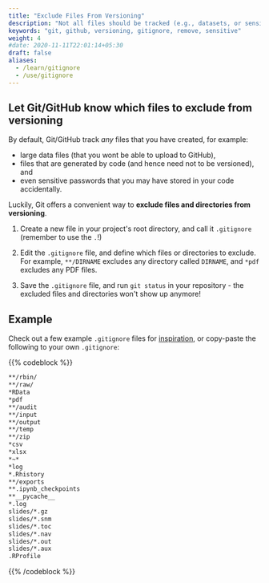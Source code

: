 ```yaml
---
title: "Exclude Files From Versioning"
description: "Not all files should be tracked (e.g., datasets, or sensitive information). Learn how to exclude them from versioning!"
keywords: "git, github, versioning, gitignore, remove, sensitive"
weight: 4
#date: 2020-11-11T22:01:14+05:30
draft: false
aliases:
  - /learn/gitignore
  - /use/gitignore
---
```


## Let Git/GitHub know which files to exclude from versioning

By default, Git/GitHub track *any* files that you have created, for example:
- large data files (that you wont be able to upload to GitHub),
- files that are generated by code (and hence need not to be versioned), and
- even sensitive passwords that you may have stored in your code accidentally.

Luckily, Git offers a convenient way to __exclude files and directories from versioning__.

1. Create a new file in your project's root directory, and call it `.gitignore` (remember to use the `.`!)

2. Edit the `.gitignore` file, and define which files or directories to exclude. For example, `**/DIRNAME` excludes any directory called `DIRNAME`, and `*pdf` excludes any PDF files.

3. Save the `.gitignore` file, and run `git status` in your repository - the excluded files and directories won't show up anymore!

## Example

Check out a few example `.gitignore` files for [inspiration](https://github.com/rgreminger/example-make-workflow/blob/master/.gitignore), or copy-paste the following to your own `.gitignore`:

{{% codeblock %}}
```txt
**/rbin/
**/raw/
*RData
*pdf
**/audit
**/input
**/output
**/temp
**/zip
*csv
*xlsx
*~*
*log
*.Rhistory
**/exports
**.ipynb_checkpoints
**__pycache__
*.log
slides/*.gz
slides/*.snm
slides/*.toc
slides/*.nav
slides/*.out
slides/*.aux
.RProfile
```
{{% /codeblock %}}

